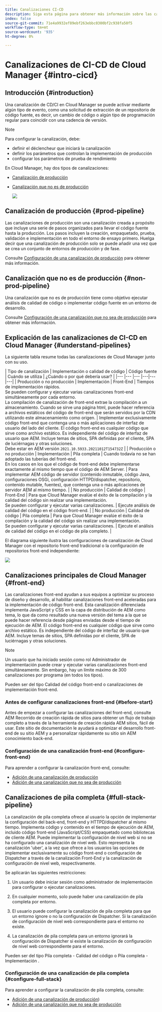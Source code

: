 ```yaml
---
title: Canalizaciones CI-CD
description: Siga esta página para obtener más información sobre las canalizaciones de CI-CD de Cloud Manager
index: false
source-git-commit: 71e4a9932ef89ebf263ebbc0300bf2c938fa50f5
workflow-type: tm+mt
source-wordcount: '935'
ht-degree: 0%

---
```



# Canalizaciones de CI-CD de Cloud Manager {#intro-cicd}

## Introducción {#introduction}

Una canalización de CD/CI en Cloud Manager se puede activar mediante algún tipo de evento, como una solicitud de extracción de un repositorio de código fuente, es decir, un cambio de código o algún tipo de programación regular para coincidir con una cadencia de versión.

>[!NOTE]
>Para configurar la canalización, debe:
>* definir el déclencheur que iniciará la canalización
>* definir los parámetros que controlan la implementación de producción
>* configurar los parámetros de prueba de rendimiento


En Cloud Manager, hay dos tipos de canalizaciones:

* [Canalización de producción](#prod-pipeline)
* [Canalización que no es de producción](#non-prod-pipeline)

   ![](/help/implementing/cloud-manager/assets/configure-pipeline/ci-cd-config.png)


## Canalización de producción {#prod-pipeline}

Las canalizaciones de producción son una canalización creada a propósito que incluye una serie de pasos organizados para llevar el código fuente hasta la producción. Los pasos incluyen la creación, empaquetado, prueba, validación e implementación en todo el entorno de ensayo primero. Huelga decir que una canalización de producción solo se puede añadir una vez que se crea un conjunto de entornos de producción y de fase.

Consulte [Configuración de una canalización de producción](/help/implementing/cloud-manager/configuring-pipelines/configuring-production-pipelines.md) para obtener más información.


## Canalización que no es de producción {#non-prod-pipeline}

Una canalización que no es de producción tiene como objetivo ejecutar análisis de calidad de código o implementar código fuente en un entorno de desarrollo.

Consulte [Configuración de una canalización que no sea de producción](/help/implementing/cloud-manager/configuring-pipelines/configuring-non-production-pipelines.md) para obtener más información.

## Explicación de las canalizaciones de CI-CD en Cloud Manager {#understand-pipelines}

La siguiente tabla resume todas las canalizaciones de Cloud Manager junto con su uso.

| Tipo de canalización | Implementación o calidad de código | Código fuente | Cuándo se utiliza | ¿Cuándo o por qué debería usar? |
|--- |--- |--- |---|---|---|
| Producción o no producción | Implementación | Front-End | Tiempos de implementación rápidos.<br>Se pueden configurar y ejecutar varias canalizaciones front-end simultáneamente por cada entorno.<br>La compilación de canalización de front-end extrae la compilación a un almacenamiento. Cuando se sirve una página html, puede hacer referencia a archivos estáticos del código de front-end que serán servidos por la CDN utilizando este almacenamiento como origen. | Implementar exclusivamente código front-end que contenga una o más aplicaciones de interfaz de usuario del lado del cliente. El código front-end es cualquier código que sirve como archivo estático. Es independiente del código de interfaz de usuario que AEM. Incluye temas de sitios, SPA definidas por el cliente, SPA de luciérnagas y otras soluciones.<br>Debe estar en AEM versión `2021.10.5933.20211012T154732Z` |
| Producción o no producción | Implementación | Pila completa | Cuando todavía no se han adoptado las tuberías del front-end.<br>En los casos en los que el código de front-end debe implementarse exactamente al mismo tiempo que el código de AEM Server. | Para implementar AEM código de servidor (contenido inmutable, código Java, configuraciones OSGi, configuración HTTPD/dispatcher, repositorio, contenido mutable, fuentes), que contenga una o más aplicaciones de servidor AEM al mismo tiempo. |
| No producción | Calidad de código | Front-End | Para que Cloud Manager evalúe el éxito de la compilación y la calidad del código sin realizar una implementación.<br>Se pueden configurar y ejecutar varias canalizaciones. | Ejecute análisis de calidad del código en el código front-end. |
| No producción | Calidad de código | Pila completa | Para que Cloud Manager evalúe el éxito de la compilación y la calidad del código sin realizar una implementación.<br>Se pueden configurar y ejecutar varias canalizaciones. | Ejecute el análisis de calidad del código en el código de pila completo. |

El diagrama siguiente ilustra las configuraciones de canalización de Cloud Manager con el repositorio front-end tradicional o la configuración de repositorios front-end independiente:

![](/help/implementing/cloud-manager/assets/configure-pipeline/cm-setup.png)

## Canalizaciones principales de Cloud Manager {#front-end}

Las canalizaciones front-end ayudan a sus equipos a optimizar su proceso de diseño y desarrollo, al habilitar canalizaciones front-end aceleradas para la implementación de código front-end. Esta canalización diferenciada implementa JavaScript y CSS en la capa de distribución de AEM como tema, lo que da como resultado una nueva versión del tema a la que se puede hacer referencia desde páginas enviadas desde el tiempo de ejecución de AEM. El código front-end es cualquier código que sirve como archivo estático. Es independiente del código de interfaz de usuario que AEM. Incluye temas de sitios, SPA definidas por el cliente, SPA de luciérnagas y otras soluciones.

>[!NOTE]
>Un usuario que ha iniciado sesión como rol Administrador de implementación puede crear y ejecutar varias canalizaciones front-end simultáneamente. Sin embargo, hay un límite máximo de 300 canalizaciones por programa (en todos los tipos).

Pueden ser del tipo Calidad del código front-end o canalizaciones de implementación front-end.

### Antes de configurar canalizaciones front-end {#before-start}

Antes de empezar a configurar las canalizaciones del front-end, consulte AEM Recorrido de creación rápida de sitios para obtener un flujo de trabajo completo a través de la herramienta de creación rápida AEM sitios, fácil de usar. Este sitio de documentación le ayudará a optimizar el desarrollo front-end de su sitio AEM y a personalizar rápidamente su sitio sin AEM conocimiento back-end.

### Configuración de una canalización front-end {#configure-front-end}

Para aprender a configurar la canalización front-end, consulte:

* [Adición de una canalización de producción](/help/implementing/cloud-manager/configuring-pipelines/configuring-production-pipelines.md#adding-production-pipeline)
* [Adición de una canalización que no sea de producción](/help/implementing/cloud-manager/configuring-pipelines/configuring-non-production-pipelines.md#adding-non-production-pipeline)

## Canalizaciones de pila completa {#full-stack-pipeline}

La canalización de pila completa ofrece al usuario la opción de implementar la configuración del back-end, front-end y HTTPD/dispatcher al mismo tiempo.  Implementa código y contenido en el tiempo de ejecución de AEM, incluido código front-end (JavaScript/CSS) empaquetado como bibliotecas de cliente AEM. Puede implementar la configuración de nivel web si no se ha configurado una canalización de nivel web. Esto representa la canalización &#39;uber&#39;, a la vez que ofrece a los usuarios las opciones de implementar exclusivamente su código front-end o configuración de Dispatcher a través de la canalización Front-End y la canalización de configuración de nivel web, respectivamente.

Se aplicarán las siguientes restricciones:

1. Un usuario debe iniciar sesión como administrador de implementación para configurar o ejecutar canalizaciones.

1. En cualquier momento, solo puede haber una canalización de pila completa por entorno.

1. El usuario puede configurar la canalización de pila completa para que un entorno ignore o no la configuración de Dispatcher. Si la canalización de configuración de nivel web correspondiente para el entorno no existe.

1. La canalización de pila completa para un entorno ignorará la configuración de Dispatcher si existe la canalización de configuración de nivel web correspondiente para el entorno.

Pueden ser del tipo Pila completa - Calidad del código o Pila completa - Implementación .

### Configuración de una canalización de pila completa {#configure-full-stack}

Para aprender a configurar la canalización de pila completa, consulte:

* [Adición de una canalización de producción](/help/implementing/cloud-manager/configuring-pipelines/configuring-production-pipelines.md#adding-production-pipeline))
* [Adición de una canalización que no sea de producción](/help/implementing/cloud-manager/configuring-pipelines/configuring-non-production-pipelines.md#adding-non-production-pipeline)